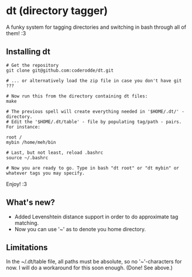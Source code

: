 dt (directory tagger)
=====================

A funky system for tagging directories and switching in bash through all of them! :3

Installing dt
-------------

    # Get the repository
    git clone git@github.com:coderodde/dt.git
    
    # ... or alternatively load the zip file in case you don't have git
    ???
    
    # Now run this from the directory containing dt files:
    make
    
    # The previous spell will create everything needed in '$HOME/.dt/' - directory.
    # Edit the '$HOME/.dt/table' - file by populating tag/path - pairs. For instance:
    
    root /
    mybin /home/meh/bin
    
    # Last, but not least, reload .bashrc
    source ~/.bashrc
    
    # Now you are ready to go. Type in bash "dt root" or "dt mybin" or whatever tags you may specify.
    
Enjoy! :3

What's new?
-----------

* Added Levenshtein distance support in order to do approximate tag matching.
* Now you can use '~' as to denote you home directory.

Limitations
-----------

In the ~/.dt/table file, all paths must be absolute, so no '~'-characters for now. I will do a workaround for this soon enough. (Done! See above.)
